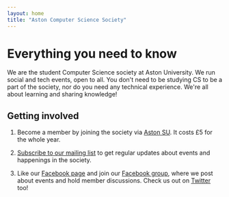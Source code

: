 ```yaml
---
layout: home
title: "Aston Computer Science Society"
---
```


# Everything you need to know

We are the student Computer Science society at Aston University. We run social
and tech events, open to all. You don't need to be studying CS to be a part of
the society, nor do you need any technical experience. We're all about learning
and sharing knowledge!

## Getting involved

1. Become a member by joining the society via
[Aston SU](https://www.astonsu.com/society/ComputerScience/). It costs £5 for
the whole year.

2. [Subscribe to our mailing list](#todo) to get regular updates about events and
happenings in the society.

3. Like our [Facebook page](https://www.facebook.com/AstonCSS/) and join our [Facebook group](https://www.facebook.com/groups/AstonCSS/), where we post about events and hold member discussions. Check us out on [Twitter](https://twitter.com/AstonCSS) too!
